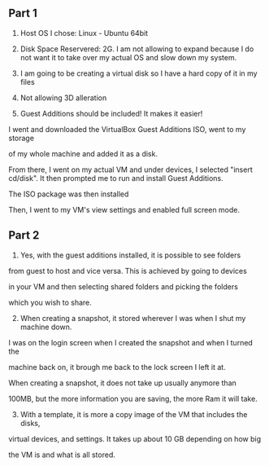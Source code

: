 ## Part 1 



1. Host OS I chose: Linux - Ubuntu 64bit 

2. Disk Space Reservered: 2G. I am not allowing to expand because I do not want it to take over my actual OS and slow down my system. 

3. I am going to be creating a virtual disk so I have a hard copy of it in my files

4. Not allowing 3D alleration 

5. Guest Additions should be included! It makes it easier! 

I went and downloaded the VirtualBox Guest Additions ISO, went to my storage

 of my whole machine and added it as a disk.

 From there, I went on my actual VM and under devices, I selected "insert cd/disk". It then prompted me to run and install Guest Additions. 

 The ISO package was then installed

 Then, I went to my VM's view settings and enabled full screen mode. 

 
## Part 2

1. Yes, with the guest additions installed, it is possible to see folders

from guest to host and vice versa. This is achieved by going to devices

in your VM and then selecting shared folders and picking the folders

which you wish to share. 

2. When creating a snapshot, it stored wherever I was when I shut my machine down. 

I was on the login screen when I created the snapshot and when I turned the 

machine back on, it brough me back to the lock screen I left it at. 

When creating a snapshot, it does not take up usually anymore than

100MB, but the more information you are saving, the more Ram it will take.

3. With a template, it is more a copy image of the VM that includes the disks,

virtual devices, and settings. It takes up about 10 GB depending on how big

the VM is and what is all stored.  
